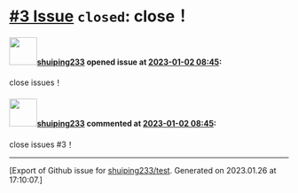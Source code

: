 # [\#3 Issue](https://github.com/shuiping233/test/issues/3) `closed`: close！

#### <img src="https://avatars.githubusercontent.com/u/49360196?u=44f078476f2b5e47b0d0bad80ae85828be98884f&v=4" width="50">[shuiping233](https://github.com/shuiping233) opened issue at [2023-01-02 08:45](https://github.com/shuiping233/test/issues/3):

close issues！

#### <img src="https://avatars.githubusercontent.com/u/49360196?u=44f078476f2b5e47b0d0bad80ae85828be98884f&v=4" width="50">[shuiping233](https://github.com/shuiping233) commented at [2023-01-02 08:45](https://github.com/shuiping233/test/issues/3#issuecomment-1368745411):

close issues #3！


-------------------------------------------------------------------------------



[Export of Github issue for [shuiping233/test](https://github.com/shuiping233/test). Generated on 2023.01.26 at 17:10:07.]
